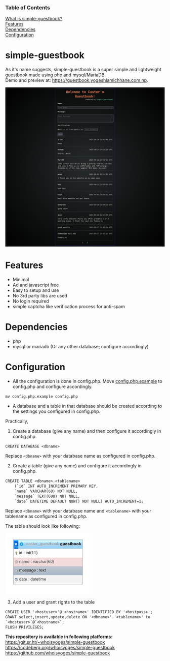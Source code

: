 ### Table of Contents
[What is simple-guestbook?](#simple-guestbook)  
[Features](#features)  
[Dependencies](#dependencies)  
[Configuration](#configuration)

# simple-guestbook

As it's name suggests, simple-guestbook is a super simple and lightweight guestbook made using php and mysql/MariaDB.  
Demo and preview at: <https://guestbook.yogeshlamichhane.com.np>.

![Simple Guestbook Preview](/preview_guestbook.jpg)

# Features
- Minimal
- Ad and javascript free
- Easy to setup and use
- No 3rd party libs are used
- No login required
- simple captcha like verification process for anti-spam

# Dependencies
- php
- mysql or mariadb (Or any other database; configure accordingly)

# Configuration
- All the configuration is done in config.php.
Move [config.php.example](/config.php.example) to config.php and configure accordingly.

```
mv config.php.example config.php
```

- A database and a table in that database should be created according to the settings you configured in config.php.

Practically,
1. Create a database (give any name) and then configure it accordingly in config.php.

```
CREATE DATABASE <dbname>
```

Replace `<dbname>` with your database name as configured in config.php.

2. Create a table (give any name) and configure it accordingly in config.php.

```
CREATE TABLE <dbname>.<tablename>
    (`id` INT AUTO_INCREMENT PRIMARY KEY,
    `name` VARCHAR(60) NOT NULL,
    `message` TEXT(600) NOT NULL,
    `date` DATETIME DEFAULT NOW() NOT NULL) AUTO_INCREMENT=1;
```

Replace `<dbname>` with your database name and `<tablename>` with your tablename as configured in config.php.

The table should look like following:

![database preview](/preview_database.jpg)

3. Add a user and grant rights to the table
```
CREATE USER '<hostuser>'@'<hostname>' IDENTIFIED BY '<hostpass>';
GRANT select,insert,update,delete ON '<dbname>'.'<tablename>' to `<hostuser>`@`<hostname>`;
FLUSH PRIVILEGES;
```


**This repository is available in following platforms:**   
<https://git.sr.ht/~whoisyoges/simple-guestbook>   
<https://codeberg.org/whoisyoges/simple-guestbook>   
<https://github.com/whoisyoges/simple-guestbook>
